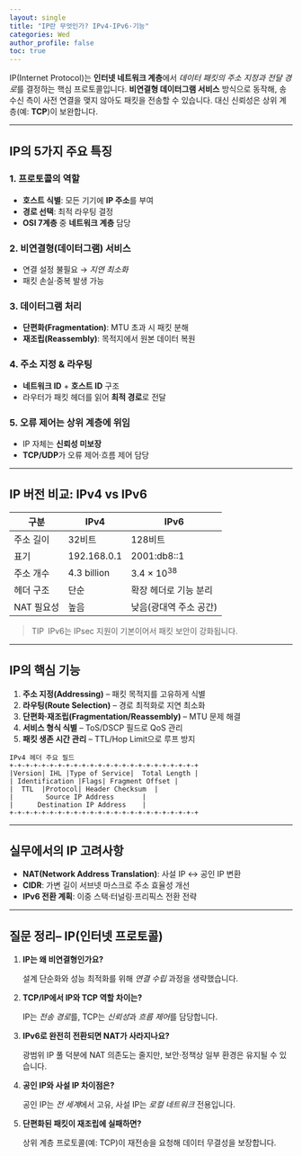 ```yaml
---
layout: single
title: "IP란 무엇인가? IPv4·IPv6·기능"
categories: Wed
author_profile: false
toc: true
---
```


IP(Internet Protocol)는 **인터넷 네트워크 계층**에서 *데이터 패킷의 주소 지정과 전달 경로*를 결정하는 핵심 프로토콜입니다. **비연결형 데이터그램 서비스** 방식으로 동작해, 송수신 측이 사전 연결을 맺지 않아도 패킷을 전송할 수 있습니다. 대신 신뢰성은 상위 계층(예: **TCP**)이 보완합니다.

------

## IP의 5가지 주요 특징

### 1. 프로토콜의 역할

- **호스트 식별**: 모든 기기에 **IP 주소**를 부여
- **경로 선택**: 최적 라우팅 결정
- **OSI 7계층** 중 **네트워크 계층** 담당

### 2. 비연결형(데이터그램) 서비스

- 연결 설정 불필요 → *지연 최소화*
- 패킷 손실·중복 발생 가능

### 3. 데이터그램 처리

- **단편화(Fragmentation)**: MTU 초과 시 패킷 분해
- **재조립(Reassembly)**: 목적지에서 원본 데이터 복원

### 4. 주소 지정 & 라우팅

- **네트워크 ID** + **호스트 ID** 구조
- 라우터가 패킷 헤더를 읽어 **최적 경로**로 전달

### 5. 오류 제어는 상위 계층에 위임

- IP 자체는 **신뢰성 미보장**
- **TCP/UDP**가 오류 제어·흐름 제어 담당

------

## IP 버전 비교: IPv4 vs IPv6

| 구분       | IPv4        | IPv6                   |
| ---------- | ----------- | ---------------------- |
| 주소 길이  | 32비트      | 128비트                |
| 표기       | 192.168.0.1 | 2001:db8::1            |
| 주소 개수  | 4.3 billion | 3.4 × 10<sup>38</sup>  |
| 헤더 구조  | 단순        | 확장 헤더로 기능 분리  |
| NAT 필요성 | 높음        | 낮음(광대역 주소 공간) |

> TIP IPv6는 IPsec 지원이 기본이어서 패킷 보안이 강화됩니다.

------

## IP의 핵심 기능

1. **주소 지정(Addressing)** – 패킷 목적지를 고유하게 식별
2. **라우팅(Route Selection)** – 경로 최적화로 지연 최소화
3. **단편화·재조립(Fragmentation/Reassembly)** – MTU 문제 해결
4. **서비스 형식 식별** – ToS/DSCP 필드로 QoS 관리
5. **패킷 생존 시간 관리** – TTL/Hop Limit으로 루프 방지

```
IPv4 헤더 주요 필드
+-+-+-+-+-+-+-+-+-+-+-+-+-+-+-+-+-+-+-+-+-+-+-+
|Version| IHL |Type of Service|  Total Length |
| Identification |Flags| Fragment Offset |
|  TTL  |Protocol| Header Checksum  |
|        Source IP Address       |
|      Destination IP Address    |
+-+-+-+-+-+-+-+-+-+-+-+-+-+-+-+-+-+-+-+-+-+-+-+
```

------

## 실무에서의 IP 고려사항

- **NAT(Network Address Translation)**: 사설 IP ↔ 공인 IP 변환
- **CIDR**: 가변 길이 서브넷 마스크로 주소 효율성 개선
- **IPv6 전환 계획**: 이중 스택·터널링·프리픽스 전환 전략

------

## 질문 정리– IP(인터넷 프로토콜)

1. **IP는 왜 비연결형인가요?**

   설계 단순화와 성능 최적화를 위해 *연결 수립* 과정을 생략했습니다.

2. **TCP/IP에서 IP와 TCP 역할 차이는?**

   IP는 *전송 경로*를, TCP는 *신뢰성*과 *흐름 제어*를 담당합니다.

3. **IPv6로 완전히 전환되면 NAT가 사라지나요?**

   광범위 IP 풀 덕분에 NAT 의존도는 줄지만, 보안·정책상 일부 환경은 유지될 수 있습니다.

4. **공인 IP와 사설 IP 차이점은?**

   공인 IP는 *전 세계*에서 고유, 사설 IP는 *로컬 네트워크* 전용입니다.

5. **단편화된 패킷이 재조립에 실패하면?**

   상위 계층 프로토콜(예: TCP)이 재전송을 요청해 데이터 무결성을 보장합니다.
